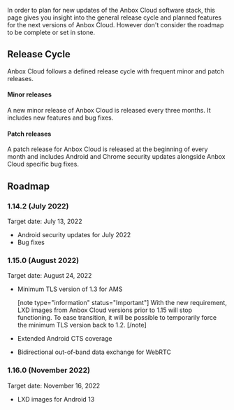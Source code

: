 In order to plan for new updates of the Anbox Cloud software stack, this page gives you insight into the general release cycle and planned features for the next versions of Anbox Cloud. However don't consider the roadmap to be complete or set in stone.

## Release Cycle

Anbox Cloud follows a defined release cycle with frequent minor and patch releases.

#### Minor releases

A new minor release of Anbox Cloud is released every three months. It includes new features and bug fixes.

#### Patch releases

A patch release for Anbox Cloud is released at the beginning of every month and includes Android and Chrome security updates alongside Anbox Cloud specific bug fixes.

## Roadmap

### 1.14.2 (July 2022)

Target date: July 13, 2022

* Android security updates for July 2022
* Bug fixes

### 1.15.0 (August 2022)

Target date: August 24, 2022

* Minimum TLS version of 1.3 for AMS

   [note type="information" status="Important"]
   With the new requirement, LXD images from Anbox Cloud versions prior to 1.15 will stop functioning. To ease transition, it will be possible to temporarily force the minimum TLS version back to 1.2.
   [/note]
* Extended Android CTS coverage
* Bidirectional out-of-band data exchange for WebRTC

### 1.16.0 (November 2022)

Target date: November 16, 2022

* LXD images for Android 13